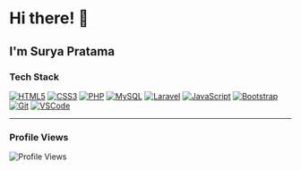 
# Hi there! 👋

## I'm Surya Pratama

### Tech Stack

[![HTML5](https://img.shields.io/badge/HTML5-E34F26?style=flat-square&logo=html5&logoColor=white)](https://developer.mozilla.org/en-US/docs/Web/HTML)  [![CSS3](https://img.shields.io/badge/CSS3-1572B6?style=flat-square&logo=css3&logoColor=white)](https://developer.mozilla.org/en-US/docs/Web/CSS)  [![PHP](https://img.shields.io/badge/PHP-777BB4?style=flat-square&logo=php&logoColor=white)](https://www.php.net/)  [![MySQL](https://img.shields.io/badge/MySQL-4479A1?style=flat-square&logo=mysql&logoColor=white)](https://www.mysql.com/)  [![Laravel](https://img.shields.io/badge/Laravel-F9531E?style=flat-square&logo=laravel&logoColor=white)](https://laravel.com/)  [![JavaScript](https://img.shields.io/badge/JavaScript-F7DF1E?style=flat-square&logo=javascript&logoColor=black)](https://developer.mozilla.org/en-US/docs/Web/JavaScript)  [![Bootstrap](https://img.shields.io/badge/Bootstrap-7952B3?style=flat-square&logo=bootstrap&logoColor=white)](https://getbootstrap.com/)  [![Git](https://img.shields.io/badge/Git-F05032?style=flat-square&logo=git&logoColor=white)](https://git-scm.com/)  [![VSCode](https://img.shields.io/badge/VSCode-007ACC?style=flat-square&logo=visual-studio-code&logoColor=white)](https://code.visualstudio.com/)

---

### Profile Views

![Profile Views](https://komarev.com/ghpvc/?username=your-github-username&style=flat-square&color=blue)
